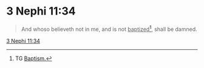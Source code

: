 # 3 Nephi 11:34

> And whoso believeth not in me, and is not <u>baptized</u>[^a], shall be damned.

[3 Nephi 11:34](https://www.churchofjesuschrist.org/study/scriptures/bofm/3-ne/11?lang=eng&id=p34#p34)


[^a]: TG [Baptism.](https://www.churchofjesuschrist.org/study/scriptures/tg/baptism?lang=eng)
